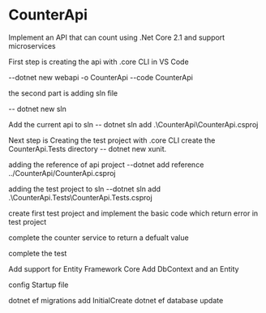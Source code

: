 # CounterApi
Implement an API that can count using .Net Core 2.1 and support microservices


First step is creating the api with .core CLI in VS Code

--dotnet new webapi -o CounterApi
--code CounterApi

the second part is adding sln file

-- dotnet new sln

Add the current api to sln
-- dotnet sln add .\CounterApi\CounterApi.csproj


Next step is Creating the test project with .core CLI
create the CounterApi.Tests directory
-- dotnet new xunit. 

adding the reference of api project
--dotnet add reference ../CounterApi/CounterApi.csproj

adding the test project to sln
--dotnet sln add .\CounterApi.Tests\CounterApi.Tests.csproj

create first test project and implement the basic code which return error in test project

complete the counter service to return a defualt value 

complete the test 

Add support for Entity Framework Core
Add DbContext and an Entity

config Startup file  


dotnet ef migrations add InitialCreate
dotnet ef database update


